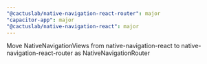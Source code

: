 ```yaml
---
"@cactuslab/native-navigation-react-router": major
"capacitor-app": major
"@cactuslab/native-navigation-react": major
---
```


Move NativeNavigationViews from native-navigation-react to native-navigation-react-router as NativeNavigationRouter
